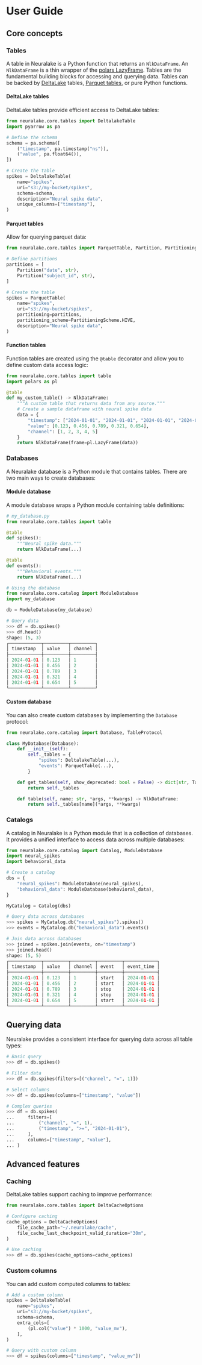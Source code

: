 # User Guide

## Core concepts

### Tables

A table in Neuralake is a Python function that returns an `NlkDataFrame`. An `NlkDataFrame` is a thin wrapper of the [polars LazyFrame](https://docs.pola.rs/py-polars/html/reference/lazyframe/index.html). Tables are the fundamental building blocks for accessing and querying data. Tables can be backed by [DeltaLake](https://delta.io/) tables, [Parquet tables](https://parquet.apache.org/), or pure Python functions.

#### DeltaLake tables
DeltaLake tables provide efficient access to DeltaLake tables:

```python
from neuralake.core.tables import DeltalakeTable
import pyarrow as pa

# Define the schema
schema = pa.schema([
    ("timestamp", pa.timestamp("ns")),
    ("value", pa.float64()),
])

# Create the table
spikes = DeltalakeTable(
    name="spikes",
    uri="s3://my-bucket/spikes",
    schema=schema,
    description="Neural spike data",
    unique_columns=["timestamp"],
)
```

#### Parquet tables
Allow for querying parquet data:

```python
from neuralake.core.tables import ParquetTable, Partition, PartitioningScheme

# Define partitions
partitions = [
    Partition("date", str),
    Partition("subject_id", str),
]

# Create the table
spikes = ParquetTable(
    name="spikes",
    uri="s3://my-bucket/spikes",
    partitioning=partitions,
    partitioning_scheme=PartitioningScheme.HIVE,
    description="Neural spike data",
)
```

#### Function tables
Function tables are created using the `@table` decorator and allow you to define custom data access logic:

```python
from neuralake.core.tables import table
import polars as pl

@table
def my_custom_table() -> NlkDataFrame:
    """A custom table that returns data from any source."""
    # Create a sample dataframe with neural spike data
    data = {
        "timestamp": ["2024-01-01", "2024-01-01", "2024-01-01", "2024-01-01", "2024-01-01"],
        "value": [0.123, 0.456, 0.789, 0.321, 0.654],
        "channel": [1, 2, 3, 4, 5]
    }
    return NlkDataFrame(frame=pl.LazyFrame(data))
```

### Databases

A Neuralake database is a Python module that contains tables. There are two main ways to create databases:

#### Module database
A module database wraps a Python module containing table definitions:

```python
# my_database.py
from neuralake.core.tables import table

@table
def spikes():
    """Neural spike data."""
    return NlkDataFrame(...)

@table
def events():
    """Behavioral events."""
    return NlkDataFrame(...)

# Using the database
from neuralake.core.catalog import ModuleDatabase
import my_database

db = ModuleDatabase(my_database)

# Query data
>>> df = db.spikes()
>>> df.head()
shape: (5, 3)
┌────────────┬─────────┬─────────┐
│ timestamp  │ value   │ channel │
├────────────┼─────────┼─────────┤
│ 2024-01-01 │ 0.123   │ 1       │
│ 2024-01-01 │ 0.456   │ 2       │
│ 2024-01-01 │ 0.789   │ 3       │
│ 2024-01-01 │ 0.321   │ 4       │
│ 2024-01-01 │ 0.654   │ 5       │
└────────────┴─────────┴─────────┘
```

#### Custom database
You can also create custom databases by implementing the `Database` protocol:

```python
from neuralake.core.catalog import Database, TableProtocol

class MyDatabase(Database):
    def __init__(self):
        self._tables = {
            "spikes": DeltalakeTable(...),
            "events": ParquetTable(...),
        }

    def get_tables(self, show_deprecated: bool = False) -> dict[str, TableProtocol]:
        return self._tables

    def table(self, name: str, *args, **kwargs) -> NlkDataFrame:
        return self._tables[name](*args, **kwargs)
```

### Catalogs

A catalog in Neuralake is a Python module that is a collection of databases. It provides a unified interface to access data across multiple databases:

```python
from neuralake.core.catalog import Catalog, ModuleDatabase
import neural_spikes
import behavioral_data

# Create a catalog
dbs = {
    "neural_spikes": ModuleDatabase(neural_spikes),
    "behavioral_data": ModuleDatabase(behavioral_data),
}

MyCatalog = Catalog(dbs)

# Query data across databases
>>> spikes = MyCatalog.db("neural_spikes").spikes()
>>> events = MyCatalog.db("behavioral_data").events()

# Join data across databases
>>> joined = spikes.join(events, on="timestamp")
>>> joined.head()
shape: (5, 5)
┌────────────┬─────────┬─────────┬─────────┬────────────┐
│ timestamp  │ value   │ channel │ event   │ event_time │
├────────────┼─────────┼─────────┼─────────┼────────────┤
│ 2024-01-01 │ 0.123   │ 1       │ start   │ 2024-01-01 │
│ 2024-01-01 │ 0.456   │ 2       │ start   │ 2024-01-01 │
│ 2024-01-01 │ 0.789   │ 3       │ stop    │ 2024-01-01 │
│ 2024-01-01 │ 0.321   │ 4       │ stop    │ 2024-01-01 │
│ 2024-01-01 │ 0.654   │ 5       │ start   │ 2024-01-01 │
└────────────┴─────────┴─────────┴─────────┴────────────┘
```

## Querying data

Neuralake provides a consistent interface for querying data across all table types:

```python
# Basic query
>>> df = db.spikes()

# Filter data
>>> df = db.spikes(filters=[("channel", "=", 1)])

# Select columns
>>> df = db.spikes(columns=["timestamp", "value"])

# Complex queries
>>> df = db.spikes(
...     filters=[
...         ("channel", "=", 1),
...         ("timestamp", ">=", "2024-01-01"),
...     ],
...     columns=["timestamp", "value"],
... )
```

## Advanced features

### Caching
DeltaLake tables support caching to improve performance:

```python
from neuralake.core.tables import DeltaCacheOptions

# Configure caching
cache_options = DeltaCacheOptions(
    file_cache_path="~/.neuralake/cache",
    file_cache_last_checkpoint_valid_duration="30m",
)

# Use caching
>>> df = db.spikes(cache_options=cache_options)
```

### Custom columns
You can add custom computed columns to tables:

```python
# Add a custom column
spikes = DeltalakeTable(
    name="spikes",
    uri="s3://my-bucket/spikes",
    schema=schema,
    extra_cols=[
        (pl.col("value") * 1000, "value_mv"),
    ],
)

# Query with custom column
>>> df = spikes(columns=["timestamp", "value_mv"])
```